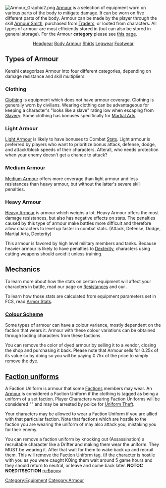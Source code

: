 ![](Armour_Graphic2.png "Armour_Graphic2.png")
[Armour](Armour.md "wikilink") is a selection of equipment worn on various
parts of the body to mitigate damage. It can be worn on five different
parts of the body. Armour can be made by the player through the skill
[Armour Smith](Armour_Smith.md "wikilink"), purchased from
[Traders](Armour_&_Clothing_Shops.md "wikilink"), or looted from
characters. All types of armour are most efficiently stored in [](Armour_Storage.md) (but can also be stored in general
storage). For the Armour **category** please see [this
page](:Category:Armour "wikilink").

<center>

[Headgear](Headgear.md "wikilink") [Body Armour](Body_Armour.md "wikilink")
[Shirts](Shirts.md "wikilink") [Legwear](Legwear.md "wikilink")
[Footwear](Footwear.md "wikilink")

</center>

## Types of Armour

Kenshi categorizes Armour into four different categories, depending on
damage resistance and skill multipliers.

### Clothing

[Clothing](Clothing.md "wikilink") is equipment which does not have armour
coverage. Clothing is generally worn by civilians. Wearing clothing can
be advantageous for keeping a character's "looks like a slave" rating
low when escaping from [Slavery](Slavery.md "wikilink"). Some clothing has
bonuses specifically for [Martial Arts](Martial_Arts.md "wikilink").

### Light Armour

[Light Armour](Light_Armour.md "wikilink") is likely to have bonuses to
Combat [Stats](Statistics.md "wikilink"). Light armour is preferred by
players who want to prioritize bonus attack, defense, dodge, and
attack/block speeds of their characters. Afterall, who needs protection
when your enemy doesn't get a chance to attack?

### Medium Armour

[Medium Armour](Medium_Armour.md "wikilink") offers more coverage than
light armour and less resistances than heavy armour, but without the
latter's severe skill penalties.

### Heavy Armour

[Heavy Armour](Heavy_Armour.md "wikilink") is armour which weighs a lot.
Heavy Armour offers the most damage resistances, but also has negative
effects on stats. The penalties caused by this type of armour make
battles more difficult and therefore allow characters to level up faster
in combat stats. (Attack, Defense, Dodge, Martial Arts, Dexterity)

This armour is favored by high level military members and tanks. Because
heavier armour is likely to have penalties to
[Dexterity](Dexterity.md "wikilink"), characters using cutting weapons
should avoid it unless training.

## Mechanics

To learn more about how the stats on certain equipment will affect your
characters in battle, read our page on
[Resistances](Resistances.md "wikilink") and our [](Guide_to_Equipment.md).

To learn how those stats are calculated from equipment parameters set in
FCS, read [Armor Stats](Armor_Stats.md "wikilink").

### [Colour Scheme](Colour_Scheme.md "wikilink")

Some types of armour can have a colour variance, mostly dependent on the
faction that wears it. Armour with these colour variations can be
obtained through looting characters from these factions.

You can remove the color of dyed armour by selling it to a vendor,
closing the shop and purchasing it back. Please note that Armour sells
for 0.25x of its value so by doing so you will be paying 0.75x of the
price to simply remove the dye.

## [Faction uniforms](Faction_Uniform.md "wikilink")

A Faction Uniform is armour that some [Factions](Factions.md "wikilink")
members may wear. An [Armour](Armour.md "wikilink") is considered a Faction
Uniform if the clothing is tagged as being a uniform of a set faction.
Player Characters wearing Faction Uniforms will be considered "[](Disguise.md)" and may be arrested by police for
[Uniform Theft](Bounty.md "wikilink").

Your characters may be allowed to wear a Faction Uniform if you are
allied with that particular faction. Note that factions which are
hostile to the faction you are wearing the uniform of may also attack
you, mistaking you for their enemy.

You can remove a faction uniform by knocking out (Assassination) a
recruitable character like a Drifter and making them wear the uniform.
They MUST be wearing it. After that wait for them to wake back up and
recruit them. This will remove the Faction Uniform tag. (If the
character is hostile with you as you were caught KOing them wait around
5 game hours and they should return to neutral, or leave and come back
later. __NOTOC__ __NOEDITSECTION__
[ru:Броня](ru:Броня "wikilink")

[Category:Equipment](Category:Equipment "wikilink")
[Category:Armour](Category:Armour "wikilink")